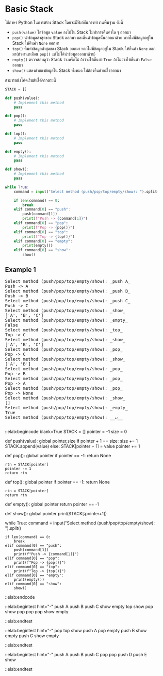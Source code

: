 # Basic Stack

ใช้ภาษา Python ในการสร้าง Stack โดยจะมีฟังก์ชันการทำงานพื้นฐาน ดังนี้
- `push(value)` ใส่ข้อมูล `value` ลงไปใน Stack ไม่ทำการคืนค่าใด ๆ ออกมา
- `pop()` นำข้อมูลล่าสุดของ Stack ออกมา และคืนค่าข้อมูลนั้นออกมาด้วย หากไม่มีข้อมูลอยู่ใน Stack ให้คืนค่า `None` ออกมา
- `top()` คืนค่าข้อมูลล่าสุดของ Stack ออกมา หากไม่มีข้อมูลอยู่ใน Stack  ให้คืนค่า `None` ออกมา(ทำงานเหมือน `pop()` แต่ไม่ได้นำข้อมูลออกมาด้วย)
- `empty()` ตรวจสอบดูว่า Stack ว่างหรือไม่ ถ้าว่างให้คืนค่า `True` ถ้าไม่ว่างให้คืนค่า `False` ออกมา
- `show()` แสดงค่าของข้อมูลใน Stack ทั้งหมด ไม่ต้องคืนค่าอะไรออกมา

สามารถนำโค้ดเริ่มต้นได้จากตรงนี้
```python
STACK = []

def push(value):
    # Implement this method
    pass

def pop():
    # Implement this method
    pass

def top():
    # Implement this method
    pass

def empty():
    # Implement this method
    pass

def show():
    # Implement this method
    pass

while True:
    command = input("Select method (push/pop/top/empty/show): ").split()

    if len(command) == 0:
        break
    elif command[0] == "push":
        push(command[1])
        print(f"Push -> {command[1]}")
    elif command[0] == "pop":
        print(f"Pop -> {pop()}")
    elif command[0] == "top":
        print(f"Top -> {top()}")
    elif command[0] == "empty":
        print(empty())
    elif command[0] == "show":
        show()
```

## Example 1
<pre class="output">
Select method (push/pop/top/empty/show): _push A_
Push -> A
Select method (push/pop/top/empty/show): _push B_
Push -> B
Select method (push/pop/top/empty/show): _push C_
Push -> C
Select method (push/pop/top/empty/show): _show_
['A', 'B', 'C']
Select method (push/pop/top/empty/show): _empty_
False
Select method (push/pop/top/empty/show): _top_
Top -> C
Select method (push/pop/top/empty/show): _show_
['A', 'B', 'C']
Select method (push/pop/top/empty/show): _pop_
Pop -> C
Select method (push/pop/top/empty/show): _show_
['A', 'B']
Select method (push/pop/top/empty/show): _pop_
Pop -> B
Select method (push/pop/top/empty/show): _pop_
Pop -> A
Select method (push/pop/top/empty/show): _pop_
Pop -> None
Select method (push/pop/top/empty/show): _show_
[]
Select method (push/pop/top/empty/show): _empty_
True
Select method (push/pop/top/empty/show): __↵__

</pre>

::elab:begincode blank=True
STACK = []
pointer = -1
size = 0

def push(value):
    global pointer,size
    if pointer + 1 == size:
        size += 1
        STACK.append(value)
    else:
        STACK[pointer + 1] = value
    pointer += 1

def pop():
    global pointer
    if pointer == -1:
        return None

    rtn = STACK[pointer]
    pointer -= 1
    return rtn

def top():
    global pointer
    if pointer == -1:
        return None

    rtn = STACK[pointer]
    return rtn

def empty():
    global pointer
    return pointer == -1

def show():
    global pointer
    print(STACK[:pointer+1])

while True:
    command = input("Select method (push/pop/top/empty/show): ").split()

    if len(command) == 0:
        break
    elif command[0] == "push":
        push(command[1])
        print(f"Push -> {command[1]}")
    elif command[0] == "pop":
        print(f"Pop -> {pop()}")
    elif command[0] == "top":
        print(f"Top -> {top()}")
    elif command[0] == "empty":
        print(empty())
    elif command[0] == "show":
        show()
::elab:endcode

::elab:begintest hint="-"
push A
push B
push C
show
empty
top
show
pop
show
pop
pop
pop
show
empty


::elab:endtest

::elab:begintest hint="-"
pop
top
show
push A
pop
empty
push B
show
empty
push C
show
empty


::elab:endtest

::elab:begintest hint="-"
push A
push B
push C
pop
pop
push D
push E
show


::elab:endtest
